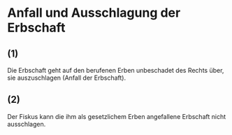# Anfall und Ausschlagung der Erbschaft



## (1)

 Die Erbschaft geht auf den berufenen Erben unbeschadet des Rechts über, sie auszuschlagen (Anfall der Erbschaft).

## (2)

 Der Fiskus kann die ihm als gesetzlichem Erben angefallene Erbschaft nicht ausschlagen. 

